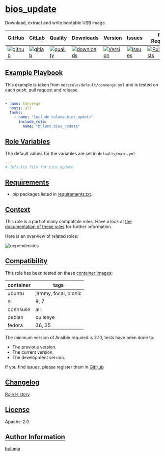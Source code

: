 # [bios_update](#bios_update)

Download, extract and write bootable USB image.

|GitHub|GitLab|Quality|Downloads|Version|Issues|Pull Requests|
|------|------|-------|---------|-------|------|-------------|
|[![github](https://github.com/buluma/ansible-role-bios_update/workflows/Ansible%20Molecule/badge.svg)](https://github.com/buluma/ansible-role-bios_update/actions)|[![gitlab](https://gitlab.com/buluma/ansible-role-bios_update/badges/master/pipeline.svg)](https://gitlab.com/buluma/ansible-role-bios_update)|[![quality](https://img.shields.io/ansible/quality/)](https://galaxy.ansible.com/buluma/bios_update)|[![downloads](https://img.shields.io/ansible/role/d/)](https://galaxy.ansible.com/buluma/bios_update)|[![Version](https://img.shields.io/github/release/buluma/ansible-role-bios_update.svg)](https://github.com/buluma/ansible-role-bios_update/releases/)|[![Issues](https://img.shields.io/github/issues/buluma/ansible-role-bios_update.svg)](https://github.com/buluma/ansible-role-bios_update/issues/)|[![PullRequests](https://img.shields.io/github/issues-pr-closed-raw/buluma/ansible-role-bios_update.svg)](https://github.com/buluma/ansible-role-bios_update/pulls/)|

## [Example Playbook](#example-playbook)

This example is taken from `molecule/default/converge.yml` and is tested on each push, pull request and release.
```yaml
---
- name: Converge
  hosts: all
  tasks:
    - name: "Include buluma.bios_update"
      include_role:
        name: "buluma.bios_update"
```


## [Role Variables](#role-variables)

The default values for the variables are set in `defaults/main.yml`:
```yaml
---
# defaults file for bios_update
```

## [Requirements](#requirements)

- pip packages listed in [requirements.txt](https://github.com/buluma/ansible-role-bios_update/blob/main/requirements.txt).


## [Context](#context)

This role is a part of many compatible roles. Have a look at [the documentation of these roles](https://buluma.github.io/) for further information.

Here is an overview of related roles:

![dependencies](https://raw.githubusercontent.com/buluma/ansible-role-bios_update/png/requirements.png "Dependencies")

## [Compatibility](#compatibility)

This role has been tested on these [container images](https://hub.docker.com/u/buluma):

|container|tags|
|---------|----|
|ubuntu|jammy, focal, bionic|
|el|8, 7|
|opensuse|all|
|debian|bullseye|
|fedora|36, 35|

The minimum version of Ansible required is 2.10, tests have been done to:

- The previous version.
- The current version.
- The development version.



If you find issues, please register them in [GitHub](https://github.com/buluma/ansible-role-bios_update/issues)

## [Changelog](#changelog)

[Role History](https://github.com/buluma/ansible-role-bios_update/blob/master/CHANGELOG.md)

## [License](#license)

Apache-2.0

## [Author Information](#author-information)

[buluma](https://buluma.github.io/)
